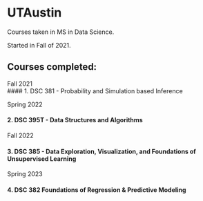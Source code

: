 # UTAustin

Courses taken in MS in Data Science. 

Started in Fall of 2021.

## Courses completed:
Fall 2021 <br> #### 1. DSC 381 - Probability and Simulation based Inference


Spring 2022
#### 2. DSC 395T - Data Structures and Algorithms


Fall 2022
#### 3. DSC 385 - Data Exploration, Visualization, and Foundations of Unsupervised Learning


Spring 2023
#### 4. DSC 382 Foundations of Regression & Predictive Modeling
